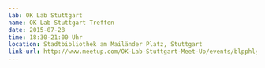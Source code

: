 ```yaml
---
lab: OK Lab Stuttgart
name: OK Lab Stuttgart Treffen
date: 2015-07-28
time: 18:30-21:00 Uhr
location: Stadtbibliothek am Mailänder Platz, Stuttgart
link-url: http://www.meetup.com/OK-Lab-Stuttgart-Meet-Up/events/blpphlytkblc/
---
```

